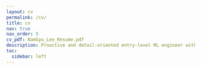 ```yaml
---
layout: cv
permalink: /cv/
title: cv
nav: true
nav_order: 5
cv_pdf: NamGyu_Lee_Resume.pdf
description: Proactive and detail-oriented entry-level ML engineer with hands-on experience in building scalable AI solutions and uncovering actionable insights through data analysis. Currently developing an ML PaaS web application leveraging AWS and Docker for distributed processing. Collaborated on the Chicago TIF project as part of a 5-member team, uncovering a 50% income gap between predominantly white ($76K) and non-white ($38K) districts, highlighting potential socioeconomic biases. Achieved a Macro-averaged F1-score of 0.7115 and Micro-averaged F1-score of 0.7728 in wine review classification using a Naïve Bayes model. Proficient in data preprocessing, cloud technologies, and algorithm evaluation, with a strong passion for solving complex problems and delivering impactful solutions.
toc:
  sidebar: left
---
```

